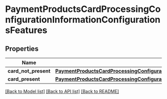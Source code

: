 # PaymentProductsCardProcessingConfigurationInformationConfigurationsFeatures

## Properties
Name | Type | Description | Notes
------------ | ------------- | ------------- | -------------
**card_not_present** | [**PaymentProductsCardProcessingConfigurationInformationConfigurationsFeaturesCardNotPresent**](PaymentProductsCardProcessingConfigurationInformationConfigurationsFeaturesCardNotPresent.md) |  | [optional] 
**card_present** | [**PaymentProductsCardProcessingConfigurationInformationConfigurationsFeaturesCardPresent**](PaymentProductsCardProcessingConfigurationInformationConfigurationsFeaturesCardPresent.md) |  | [optional] 

[[Back to Model list]](../README.md#documentation-for-models) [[Back to API list]](../README.md#documentation-for-api-endpoints) [[Back to README]](../README.md)


